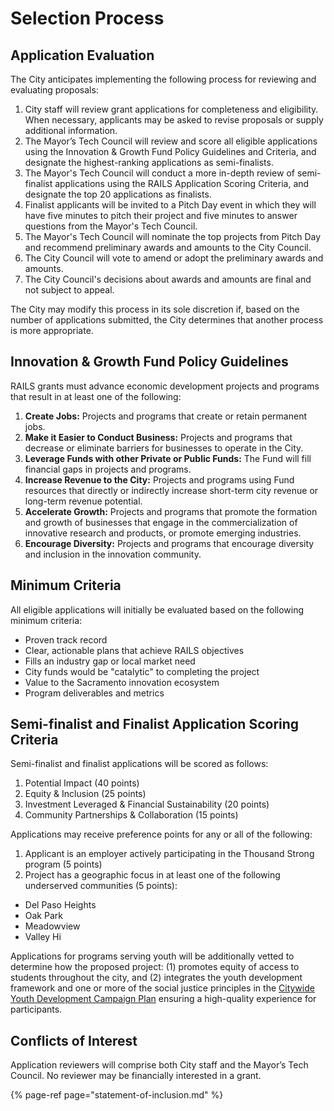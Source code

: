 # Selection Process

## Application Evaluation

The City anticipates implementing the following process for reviewing and evaluating proposals:

1. City staff will review grant applications for completeness and eligibility. When necessary, applicants may be asked to revise proposals or supply additional information.
2. The Mayor’s Tech Council will review and score all eligible applications using the Innovation & Growth Fund Policy Guidelines and Criteria, and designate the highest-ranking applications as semi-finalists.
3. The Mayor's Tech Council will conduct a more in-depth review of semi-finalist applications using the RAILS Application Scoring Criteria, and designate the top 20 applications as finalists.
4. Finalist applicants will be invited to a Pitch Day event in which they will have five minutes to pitch their project and five minutes to answer questions from the Mayor's Tech Council.
5. The Mayor's Tech Council will nominate the top projects from Pitch Day and recommend preliminary awards and amounts to the City Council.
6. The City Council will vote to amend or adopt the preliminary awards and amounts.
7. The City Council's decisions about awards and amounts are final and not subject to appeal.

The City may modify this process in its sole discretion if, based on the number of applications submitted, the City determines that another process is more appropriate.

## Innovation & Growth Fund Policy Guidelines

RAILS grants must advance economic development projects and programs that result in at least one of the following:

1. **Create Jobs:** Projects and programs that create or retain permanent jobs.
2. **Make it Easier to Conduct Business:** Projects and programs that decrease or eliminate barriers for businesses to operate in the City.
3. **Leverage Funds with other Private or Public Funds:** The Fund will fill financial gaps in projects and programs.
4. **Increase Revenue to the City:** Projects and programs using Fund resources that directly or indirectly increase short-term city revenue or long-term revenue potential.
5. **Accelerate Growth:** Projects and programs that promote the formation and growth of businesses that engage in the commercialization of innovative research and products, or promote emerging industries.
6. **Encourage Diversity:** Projects and programs that encourage diversity and inclusion in the innovation community.

## Minimum Criteria

All eligible applications will initially be evaluated based on the following minimum criteria:

* Proven track record
* Clear, actionable plans that achieve RAILS objectives
* Fills an industry gap or local market need
* City funds would be "catalytic" to completing the project
* Value to the Sacramento innovation ecosystem
* Program deliverables and metrics

## Semi-finalist and Finalist Application Scoring Criteria

Semi-finalist and finalist applications will be scored as follows:

1. Potential Impact \(40 points\)
2. Equity & Inclusion \(25 points\)
3. Investment Leveraged & Financial Sustainability \(20 points\)
4. Community Partnerships & Collaboration \(15 points\)

Applications may receive preference points for any or all of the following:

1. Applicant is an employer actively participating in the Thousand Strong program \(5 points\)
2. Project has a geographic focus in at least one of the following underserved communities \(5 points\):

* Del Paso Heights
* Oak Park
* Meadowview
* Valley Hi

Applications for programs serving youth will be additionally vetted to determine how the proposed project: \(1\) promotes equity of access to students throughout the city, and \(2\) integrates the youth development framework and one or more of the social justice principles in the [Citywide Youth Development Campaign Plan](youth-development-plan.md) ensuring a high-quality experience for participants.

## Conflicts of Interest

Application reviewers will comprise both City staff and the Mayor’s Tech Council. No reviewer may be financially interested in a grant.

{% page-ref page="statement-of-inclusion.md" %}



